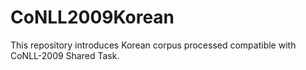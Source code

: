 # CoNLL2009Korean
This repository introduces Korean corpus processed compatible with CoNLL-2009 Shared Task.
